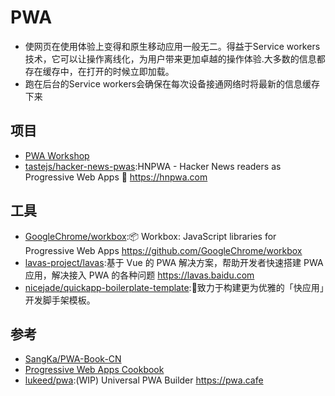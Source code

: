# PWA

* 使网页在使用体验上变得和原生移动应用一般无二。得益于Service workers技术，它可以让操作离线化，为用户带来更加卓越的操作体验.大多数的信息都存在缓存中，在打开的时候立即加载。
* 跑在后台的Service workers会确保在每次设备接通网络时将最新的信息缓存下来

## 项目

* [PWA Workshop](https://pwa-workshop.js.org/)
* [tastejs/hacker-news-pwas](https://github.com/tastejs/hacker-news-pwas):HNPWA - Hacker News readers as Progressive Web Apps 📱 <https://hnpwa.com>

## 工具

* [GoogleChrome/workbox](https://github.com/GoogleChrome/workbox):📦 Workbox: JavaScript libraries for Progressive Web Apps <https://github.com/GoogleChrome/workbox>
* [lavas-project/lavas](https://github.com/lavas-project/lavas):基于 Vue 的 PWA 解决方案，帮助开发者快速搭建 PWA 应用，解决接入 PWA 的各种问题 <https://lavas.baidu.com>
* [nicejade/quickapp-boilerplate-template](https://github.com/nicejade/quickapp-boilerplate-template):🔨致力于构建更为优雅的「快应用」开发脚手架模板。

## 参考

* [SangKa/PWA-Book-CN](https://github.com/SangKa/PWA-Book-CN)
* [Progressive Web Apps Cookbook](https://pwa-cookbook.js.org/)
* [lukeed/pwa](https://github.com/lukeed/pwa):(WIP) Universal PWA Builder <https://pwa.cafe>
